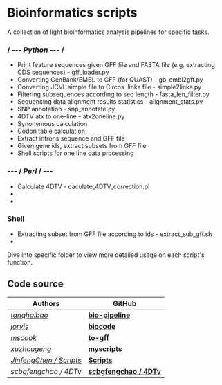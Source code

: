 # Bioinformatics scripts

A collection of light bioinformatics analysis pipelines for specific tasks.

### / --- *Python* --- /
- Print feature sequences given GFF file and FASTA file (e.g. extracting CDS sequences) - gff_loader.py
- Converting GenBank/EMBL to GFF (for QUAST) - gb_embl2gff.py
- Converting JCVI .simple file to Circos .links file - simple2links.py
- Filtering subsequences according to seq length - fasta_len_filter.py
- Sequencing data alignment results statistics - alignment_stats.py
- SNP annotation - snp_annotate.py
- 4DTV atx to one-line - atx2oneline.py
- Synonymous calculation
- Codon table calculation
- Extract introns sequence and GFF file
- Given gene ids, extract subsets from GFF file
- Shell scripts for one line data processing

###  --- / *Perl* / --- 
- Calculate 4DTV - caculate_4DTV_correction.pl
- 
-

### Shell
- Extracting subset from GFF file according to ids - extract_sub_gff.sh
- 

Dive into specific folder to view more detailed usage on each script's function.

## Code source
|Authors| GitHub| 
|---|---|
|*[tanghaibao](https://github.com/tanghaibao)*| **[bio-pipeline](https://github.com/tanghaibao/bio-pipeline)**|
|*[jorvis](https://github.com/jorvis)*| **[biocode](https://github.com/biogeeker/biocode)**|
|*[mscook](https://github.com/mscook)*| **[to-gff](https://github.com/mscook/to-gff)**|
|*[xuzhougeng](https://github.com/xuzhougeng)*| **[myscripts](https://github.com/xuzhougeng/myscripts)**|
|*[JinfengChen / Scripts](https://github.com/JinfengChen/Scripts)*| **[Scripts](https://github.com/JinfengChen/Scripts/tree/master/FFgenome/03.evolution/distance_kaks_4dtv/bin)**|
|*scbgfengchao / 4DTv*| **[scbgfengchao / 4DTv](https://github.com/scbgfengchao/4DTv/blob/master/axt2one-line.py)**|

